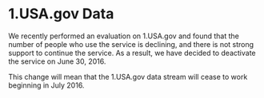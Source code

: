 # 1.USA.gov Data

We recently performed an evaluation on 1.USA.gov and found that the number of people who use the service is declining, and there is not strong support to continue the service.    As a result, we have decided to  deactivate the service on June 30, 2016.

This change will mean that the 1.USA.gov data stream will cease to work beginning in July 2016.